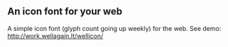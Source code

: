 An icon font for your web
-------------

A simple icon font (glyph count going up weekly) for the web.
See demo:
http://work.wellagain.lt/wellicon/
